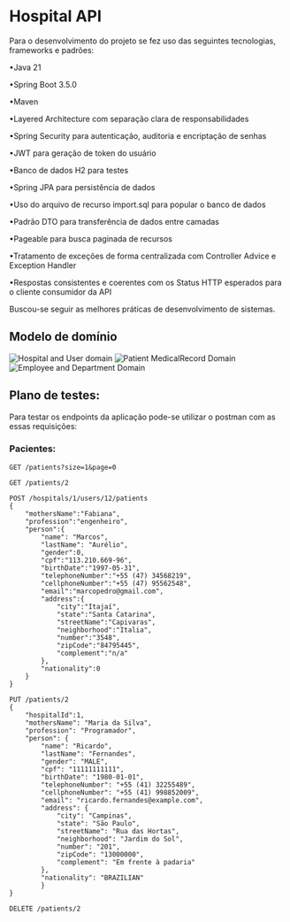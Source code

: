 # Hospital API
Para o desenvolvimento do projeto se fez uso das seguintes tecnologias, frameworks e
padrões:

•Java 21

•Spring Boot 3.5.0

•Maven

•Layered Architecture com separação clara de responsabilidades

•Spring Security para autenticação, auditoria e encriptação de senhas

•JWT para geração de token do usuário

•Banco de dados H2 para testes

•Spring JPA para persistência de dados

•Uso do arquivo de recurso import.sql para popular o banco de dados

•Padrão DTO para transferência de dados entre camadas

•Pageable para busca paginada de recursos

•Tratamento de exceções de forma centralizada com Controller Advice e
Exception Handler

•Respostas consistentes e coerentes com os Status HTTP esperados para o cliente
consumidor da API

Buscou-se seguir as melhores práticas de desenvolvimento de sistemas.

## Modelo de domínio
![Hospital and User domain](https://github.com/user-attachments/assets/4550345b-1848-4915-88ce-b1cacf405082)
![Patient MedicalRecord Domain](https://github.com/user-attachments/assets/ef494163-3029-43f1-9c90-0faa14e97d9c)
![Employee and Department Domain](https://github.com/user-attachments/assets/8c76e0ec-fe0a-4d4c-a615-f577c6587831)

## Plano de testes:
Para testar os endpoints da aplicação pode-se utilizar o postman com as essas requisições:
### Pacientes:
```HTTP
GET /patients?size=1&page=0

GET /patients/2

POST /hospitals/1/users/12/patients
{
    "mothersName":"Fabiana",
    "profession":"engenheiro",
    "person":{
        "name": "Marcos",
        "lastName": "Aurélio",
        "gender":0,
        "cpf":"113.210.669-96",
        "birthDate":"1997-05-31",
        "telephoneNumber":"+55 (47) 34568219",
        "cellphoneNumber":"+55 (47) 95562548",
        "email":"marcopedro@gmail.com",
        "address":{
            "city":"Itajaí",
            "state":"Santa Catarina",
            "streetName":"Capivaras",
            "neighborhood":"Italia",
            "number":"3548",
            "zipCode":"84795445",
            "complement":"n/a"
        },
        "nationality":0
    }
}

PUT /patients/2
{
    "hospitalId":1,
    "mothersName": "Maria da Silva",
    "profession": "Programador",
    "person": {
        "name": "Ricardo",
        "lastName": "Fernandes",
        "gender": "MALE",
        "cpf": "11111111111",
        "birthDate": "1980-01-01",
        "telephoneNumber": "+55 (41) 32255489",
        "cellphoneNumber": "+55 (41) 998852009",
        "email": "ricardo.fernandes@example.com",
        "address": {
            "city": "Campinas",
            "state": "São Paulo",
            "streetName": "Rua das Hortas",
            "neighborhood": "Jardim do Sol",
            "number": "201",
            "zipCode": "13000000",
            "complement": "Em frente à padaria"
        },
        "nationality": "BRAZILIAN"
        }
}

DELETE /patients/2

```




